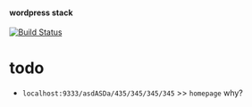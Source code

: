 #### wordpress stack

[![Build Status](https://travis-ci.org/bukwp/quay.io.svg?branch=master)](https://travis-ci.org/bukwp/quay.io)
# todo
* `localhost:9333/asdASDa/435/345/345/345` >> `homepage` why?
